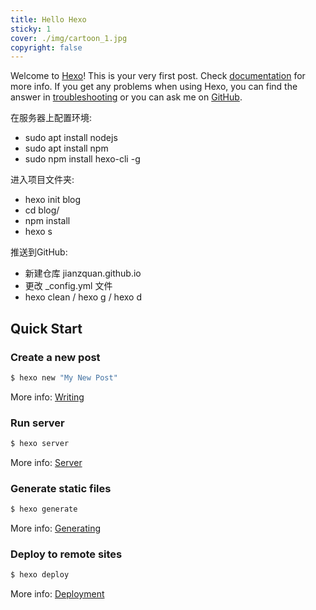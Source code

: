 ```yaml
---
title: Hello Hexo
sticky: 1
cover: ./img/cartoon_1.jpg
copyright: false
---
```

Welcome to [Hexo](https://hexo.io/)! This is your very first post. Check [documentation](https://hexo.io/docs/) for more info. If you get any problems when using Hexo, you can find the answer in [troubleshooting](https://hexo.io/docs/troubleshooting.html) or you can ask me on [GitHub](https://github.com/hexojs/hexo/issues).

在服务器上配置环境: 
* sudo apt install nodejs
* sudo apt install npm
* sudo npm install hexo-cli -g

进入项目文件夹:
* hexo init blog
* cd blog/
* npm install
* hexo s

推送到GitHub:
* 新建仓库 jianzquan.github.io
* 更改 _config.yml 文件
* hexo clean / hexo g / hexo d


## Quick Start

### Create a new post

``` bash
$ hexo new "My New Post"
```

More info: [Writing](https://hexo.io/docs/writing.html)

### Run server

``` bash
$ hexo server
```

More info: [Server](https://hexo.io/docs/server.html)

### Generate static files

``` bash
$ hexo generate
```

More info: [Generating](https://hexo.io/docs/generating.html)

### Deploy to remote sites

``` bash
$ hexo deploy
```

More info: [Deployment](https://hexo.io/docs/one-command-deployment.html)
